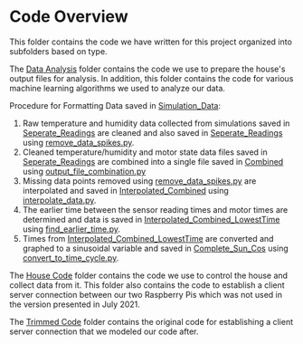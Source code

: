 # Code Overview

This folder contains the code we have written for this project organized into
subfolders based on type.

The [Data Analysis](https://github.com/nia-00/UCF_REU_SmartHome_2021/tree/main/Code/Data%20Analysis)
folder contains the code we use to prepare the house's output files for analysis.
In addition, this folder contains the code for various machine learning algorithms
we used to analyze our data.

Procedure for Formatting Data saved in [Simulation_Data](https://github.com/nia-00/UCF_REU_SmartHome_2021/tree/main/Data/Simulation_Data):
1. Raw temperature and humidity data collected from simulations saved in [Seperate_Readings](https://github.com/nia-00/UCF_REU_SmartHome_2021/tree/main/Data/Simulation_Data/Seperate_Readings) are cleaned and also saved in [Seperate_Readings](https://github.com/nia-00/UCF_REU_SmartHome_2021/tree/main/Data/Simulation_Data/Seperate_Readings) using [remove_data_spikes.py](https://github.com/nia-00/UCF_REU_SmartHome_2021/blob/main/Code/Data%20Analysis/remove_data_spikes.py).
2. Cleaned temperature/humidity and motor state data files saved in [Seperate_Readings](https://github.com/nia-00/UCF_REU_SmartHome_2021/tree/main/Data/Simulation_Data/Seperate_Readings) are combined into a single file saved in [Combined](https://github.com/nia-00/UCF_REU_SmartHome_2021/tree/main/Data/Simulation_Data/Combined) using [output_file_combination.py](https://github.com/nia-00/UCF_REU_SmartHome_2021/blob/main/Code/Data%20Analysis/output_file_combination.py)
3. Missing data points removed using [remove_data_spikes.py](https://github.com/nia-00/UCF_REU_SmartHome_2021/blob/main/Code/Data%20Analysis/remove_data_spikes.py) are interpolated and saved in [Interpolated_Combined](https://github.com/nia-00/UCF_REU_SmartHome_2021/tree/main/Data/Simulation_Data/Interpolated_Combined) using [interpolate_data.py](https://github.com/nia-00/UCF_REU_SmartHome_2021/blob/main/Code/Data%20Analysis/interpolate_data.py).
4. The earlier time between the sensor reading times and motor times are determined and data is saved in [Interpolated_Combined_LowestTime](https://github.com/nia-00/UCF_REU_SmartHome_2021/tree/main/Data/Simulation_Data/Interpolated_Combined_LowestTime) using [find_earlier_time.py](https://github.com/nia-00/UCF_REU_SmartHome_2021/blob/main/Code/Data%20Analysis/find_earlier_time.py).
5. Times from [Interpolated_Combined_LowestTime](https://github.com/nia-00/UCF_REU_SmartHome_2021/tree/main/Data/Simulation_Data/Interpolated_Combined_LowestTime) are converted and graphed to a sinusoidal variable and saved in [Complete_Sun_Cos](https://github.com/nia-00/UCF_REU_SmartHome_2021/tree/main/Data/Simulation_Data/Complete_Sin_Cos) using [convert_to_time_cycle.py](https://github.com/nia-00/UCF_REU_SmartHome_2021/blob/main/Code/Data%20Analysis/convert_to_time_cycle.py). 

The [House Code](https://github.com/nia-00/UCF_REU_SmartHome_2021/tree/main/Code/House%20Code)
folder contains the code we use to control the house and collect data from it.
This folder also contains the code to establish a client server connection between
our two Raspberry Pis which was not used in the version presented in July 2021.

The [Trimmed Code](https://github.com/nia-00/UCF_REU_SmartHome_2021/tree/main/Code/Trimmed%20Code)
folder contains the original code for establishing a client server connection that
we modeled our code after.
